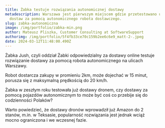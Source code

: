 ```yaml
---
title: Żabka testuje rozwiązania autonomicznej dostawy
metadescription: Warszawa jest pierwszym miejscem gdzie przetestowano usługę
  dostaw za pomocą autonomicznego robota dostawczego.
slug: zabka-autonomiczna
image: /img/portfolio/zabka-min.png
author: Mateusz Pliszka, Customer Consulting at SoftwareSupport
authorimg: /img/portfolio/5f4fb33ce70c159b2ee6c6e9_matt-2-.jpeg
date: 2024-03-12T11:48:00.490Z
---
```

Ż﻿abka Jush, czyli oddział Żabki odpowiedzialny za dostawy online testuje rozwiązanie dostawy za pomocą robota autonomicznego na ulicach Warszawy.

R﻿obot dostarcza zakupy w promieniu 2km, może dojechać w 15 minut, porusza się z maksymalną prędkością do 20 km/h.

Ż﻿abka w zeszłym roku testowała już dostawy dronem, czy dostawy za pomocą pojazdów autonomicznym to może być coś co przebije się do codzienności Polaków?

W﻿arto powiedzieć, że dostawy dronów wprowadził już Amazon do 2 stanów, m.in. w Teksasie, popularność rozwiązania jest jednak wciąż mocno ograniczona i we wczesnej fazie.